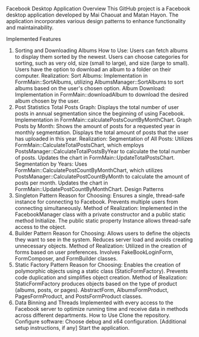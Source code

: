 Facebook Desktop Application
Overview
This GitHub project is a Facebook desktop application developed by Mai Chaouat and Matan Hayon. The application incorporates various design patterns to enhance functionality and maintainability.

Implemented Features
1. Sorting and Downloading Albums
How to Use:
Users can fetch albums to display them sorted by the newest.
Users can choose categories for sorting, such as very old, size (small to large), and size (large to small).
Users have the option to download an album to a folder on their computer.
Realization:
Sort Albums:
Implementation in FormMain::SortAlbums, utilizing AlbumsManager::SortAlbums to sort albums based on the user's chosen option.
Album Download:
Implementation in FormMain::downloadAlbum to download the desired album chosen by the user.
2. Post Statistics
Total Posts Graph:
Displays the total number of user posts in annual segmentation since the beginning of using Facebook.
Implementation in FormMain::calculatePostsCountByMonthChart.
Graph Posts by Month:
Shows the amount of posts for a requested year in monthly segmentation.
Displays the total amount of posts that the user has uploaded in this year.
Realization:
Segmentation of All Posts:
Utilizes FormMain::CalculateTotalPostsChart, which employs PostsManager::CalculateTotalPostsByYear to calculate the total number of posts.
Updates the chart in FormMain::UpdateTotalPostsChart.
Segmentation by Years:
Uses FormMain::CalculatePostCountByMonthChart, which utilizes PostsManager::CalculatePostCountByMonth to calculate the amount of posts per month.
Updates the chart in FormMain::UpdatePostCountByMonthChart.
Design Patterns
1. Singleton Pattern
Reason for Choosing:
Ensures a single, thread-safe instance for connecting to Facebook.
Prevents multiple users from connecting simultaneously.
Method of Realization:
Implemented in the FacebookManager class with a private constructor and a public static method Initialize.
The public static property Instance allows thread-safe access to the object.
2. Builder Pattern
Reason for Choosing:
Allows users to define the objects they want to see in the system.
Reduces server load and avoids creating unnecessary objects.
Method of Realization:
Utilized in the creation of forms based on user preferences.
Involves FakeBookLoginForm, FormComposer, and FormBuilder classes.
3. Static Factory Pattern
Reason for Choosing:
Enables the creation of polymorphic objects using a static class (StaticFormFactory).
Prevents code duplication and simplifies object creation.
Method of Realization:
StaticFormFactory produces objects based on the type of product (albums, posts, or pages).
AbstractForm, AlbumsFormProduct, PagesFormProduct, and PostsFormProduct classes.
4. Data Binning and Threads
Implemented with every access to the Facebook server to optimize running time and receive data in methods across different departments.
How to Use
Clone the repository.
Configure software: Choose debug and x64 configuration.
[Additional setup instructions, if any]
Start the application.
